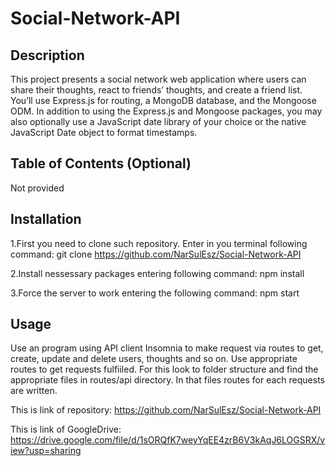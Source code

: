 # Social-Network-API

## Description

This project presents  a social network web application where users can share their thoughts, react to friends’ thoughts, and create a friend list. You’ll use Express.js for routing, a MongoDB database, and the Mongoose ODM. In addition to using the Express.js and Mongoose packages, you may also optionally use a JavaScript date library of your choice or the native JavaScript Date object to format timestamps.

## Table of Contents (Optional)

Not provided
    

## Installation

1.First you need to clone such repository. Enter in you terminal following command: 
git clone https://github.com/NarSulEsz/Social-Network-API

2.Install nessessary packages entering following command:
npm install

3.Force the server to work entering the following command:
npm start

## Usage
Use an program using API client  Insomnia to make request via routes to get, create, update and delete users, thoughts and so on. Use appropriate routes to get requests fulfiiled. For this look to folder structure and find the appropriate files in routes/api directory. In that files routes for each requests are written.



This is link of repository: https://github.com/NarSulEsz/Social-Network-API

This is link of GoogleDrive: https://drive.google.com/file/d/1sORQfK7weyYqEE4zrB6V3kAqJ6LOGSRX/view?usp=sharing